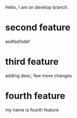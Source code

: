 Hello, I am on develop branch.

# second feature
asdfasfsdaf

# third feature
adding desc, few more changes

# fourth feature
my name is fourth feature
